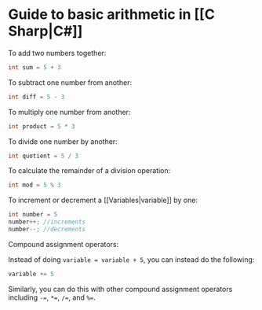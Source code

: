 
# Guide to basic arithmetic in [[C Sharp|C#]]

To add two numbers together:

```cs
int sum = 5 + 3
```

To subtract one number from another:

```cs
int diff = 5 - 3
```

To  multiply one number from another:

```cs
int product = 5 * 3
```

To divide one number by another: 

```cs
int quotient = 5 / 3
```

To calculate the remainder of a division operation:

```cs
int mod = 5 % 3
```

To increment or decrement a [[Variables|variable]] by one:

```cs
int number = 5
number++; //increments
number--; //decrements
```

Compound assignment operators:

Instead of doing  `variable = variable + 5`, you can instead do the following:

```cs
variable += 5
```

Similarly, you can do this with other compound assignment operators including `-=`, `*=`, `/=`, and `%=`.

